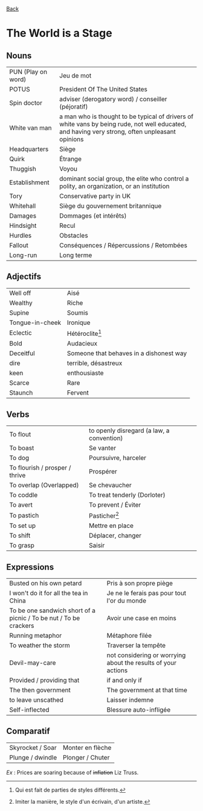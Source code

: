[Back](../README.md)

# The World is a Stage

## Nouns

|     |     |
| --- | --- |
| PUN (Play on word) | Jeu de mot |
| POTUS | President Of The United States |
| Spin doctor | adviser (derogatory word) / conseiller (péjoratif) |
| White van man | a man who is thought to be typical of drivers of white vans by being rude, not well educated, and having very strong, often unpleasant opinions |
| Headquarters | Siège |
| Quirk | Étrange |
| Thuggish | Voyou |
| Establishment | dominant social group, the elite who control a polity, an organization, or an institution |
| Tory | Conservative party in UK |
| Whitehall|Siège du gouvernement britannique|
| Damages | Dommages (et intérêts)|
| Hindsight | Recul |
| Hurdles | Obstacles|
| Fallout | Conséquences / Répercussions / Retombées |
| Long-run | Long terme |

## Adjectifs

|     |     |
| --- | --- |
| Well off | Aisé |
| Wealthy | Riche |
| Supine | Soumis |
| Tongue-in-cheek | Ironique |
| Eclectic | Hétéroclite[^1]|
| Bold | Audacieux |
| Deceitful | Someone that behaves in a dishonest way|
| dire | terrible, désastreux |
| keen | enthousiaste |
| Scarce | Rare |
| Staunch | Fervent |

## Verbs

|     |     |
| --- | --- |
| To flout | to openly disregard (a law, a convention) |
| To boast | Se vanter |
| To dog | Poursuivre, harceler |
| To flourish / prosper / thrive |Prospérer|
| To overlap (Overlapped)|Se chevaucher|
| To coddle | To treat tenderly (Dorloter)|
| To avert | To prevent / Éviter |
| To pastich | Pasticher[^2]|
| To set up | Mettre en place |
| To shift | Déplacer, changer |
| To grasp | Saisir |

## Expressions

|     |     |
| --- | --- |
| Busted on his own petard | Pris à son propre piège |
| I won't do it for all the tea in China | Je ne le ferais pas pour tout l'or du monde |
| To be one sandwich short of a picnic / To be nut / To be crackers | Avoir une case en moins |
| Running metaphor | Métaphore filée|
| To weather the storm | Traverser la tempête |
| Devil-may-care | not considering or worrying about the results of your actions|
| Provided / providing that | if and only if |
| The then government | The government at that time |
| to leave unscathed | Laisser indemne |
| Self-inflected | Blessure auto-infligée |

## Comparatif

|||
|-|-|
| Skyrocket / Soar | Monter en flèche |
| Plunge / dwindle | Plonger / Chuter |

*Ex* : Prices are soaring because of ~~inflation~~ Liz Truss.

[^1]: Qui est fait de parties de styles différents.
[^2]: Imiter la manière, le style d'un écrivain, d'un artiste.
